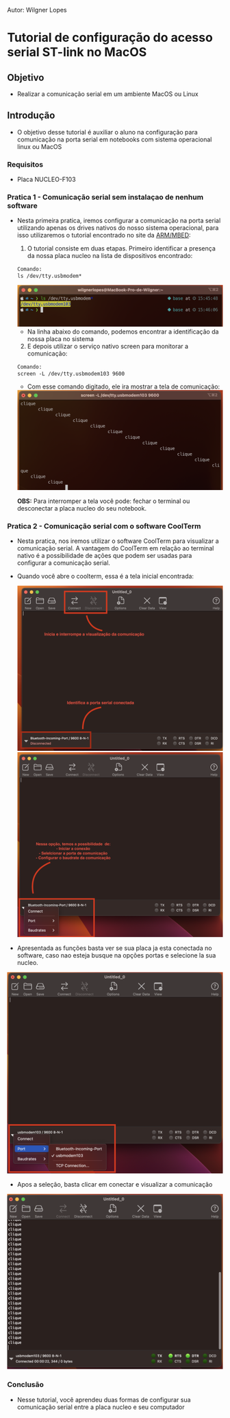 Autor: Wilgner Lopes

# Tutorial de configuração do acesso serial ST-link no MacOS

## Objetivo

- Realizar a comunicação serial em um ambiente MacOS ou Linux

## Introdução

- O objetivo desse tutorial é auxiliar o aluno na configuração para comunicação na porta serial em notebooks com sistema operacional linux ou MacOS

### Requisitos

- Placa NUCLEO-F103

### Pratica 1 - Comunicação serial sem instalaçao de nenhum software

- Nesta primeira pratica, iremos configurar a comunicação na porta serial utilizando apenas os drives nativos do nosso sistema operacional, para isso utilizaremos o tutorial encontrado no site da [ARM/MBED](https://os.mbed.com/handbook/Mac-or-Linux-terminals):

  1. O tutorial consiste em duas etapas. Primeiro identificar a presença da nossa placa nucleo na lista de dispositivos encontrado:

  ```shell
  Comando:
  ls /dev/tty.usbmodem*
  ```

  <center><img src="./src/terminal-1.png"></center>

  - Na linha abaixo do comando, podemos encontrar a identificação da nossa placa no sistema

  2. E depois utilizar o serviço nativo screen para monitorar a comunicação:

  ```shell
  Comando:
  screen -L /dev/tty.usbmodem103 9600
  ```

  - Com esse comando digitado, ele ira mostrar a tela de comunicação:
  <center><img src="./src/terminal-2.png"></center>

  **OBS:** Para interromper a tela você pode: fechar o terminal ou desconectar a placa nucleo do seu notebook.

### Pratica 2 - Comunicação serial com o software CoolTerm

- Nesta pratica, nos iremos utilizar o software CoolTerm para visualizar a comunicação serial. A vantagem do CoolTerm em relação ao terminal nativo é a possibilidade de ações que podem ser usadas para configurar a comunicação serial.

- Quando você abre o coolterm, essa é a tela inicial encontrada:

  <center><img src="./src/coolterm-home.png"></center>

  <center><img src="./src/config-coolterm.png"></center>

- Apresentada as funções basta ver se sua placa ja esta conectada no software, caso nao esteja busque na opções portas e selecione la sua nucleo.

<center><img src="./src/select-port.png"></center>

- Apos a seleção, basta clicar em conectar e visualizar a comunicação

<center><img src="./src/result.png"></center>

### Conclusão

- Nesse tutorial, você aprendeu duas formas de configurar sua comunicação serial entre a placa nucleo e seu computador
